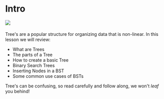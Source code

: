 # Intro

![](https://upload.wikimedia.org/wikipedia/commons/thumb/d/da/Binary_search_tree.svg/2000px-Binary_search_tree.svg.png)

  

####   

Tree's are a popular structure for organizing data that is non-linear. In this lesson we will review:

  

-   What are Trees
-   The parts of a Tree
-   How to create a basic Tree
-   Binary Search Trees
-   Inserting Nodes in a BST
-   Some common use cases of BSTs

  

Tree's can be confusing, so read carefully and follow along, we won't _leaf_ you behind!